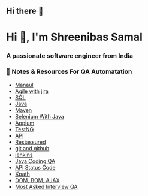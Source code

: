 ## Hi there 👋

<!--
**shreenibassamal/shreenibassamal** is a ✨ _special_ ✨ repository because its `README.md` (this file) appears on your GitHub profile.
-->

<h1 align="left">Hi 👋, I'm Shreenibas Samal</h1>
<h3 align="left">A passionate software engineer from India</h3>

<h3 align="left">📒 Notes & Resources For QA Automatation</h3>
<ul>
   <li><a href="./01_QA_NOTES/manualTesting.md">Manaul</a></li>    
   <li><a href="./01_QA_NOTES/agile.md">Agile with jira</a></li>
   <li><a href="">SQL</a></li>
   <li><a href="">Java</a></li>
   <li><a href="./01_QA_NOTES/maven.md">Maven</a></li>
   <li><a href="">Selenium With Java</a></li>
   <li><a href="">Appium</a></li>
   <li><a href="">TestNG</a></li>
   <li><a href="">API</a></li>
   <li><a href="">Restassured</a></li>
   <li><a href="./01_QA_NOTES/github.md">git and github</a></li>
   <li><a href="">jenkins</a></li>
   <li><a href="./01_QA_NOTES/javaCoding.md">Java Coding QA</a></li>
   <li><a href="./01_QA_NOTES/apiStatuscode.md">API Status Code</a></li>
   <li><a href="./01_QA_NOTES/xpath.md">Xpath</a></li>
   <li><a href="">DOM, BOM, AJAX</a></li>
   <li><a href="">Most Asked Interview QA </a></li>
</ul>

